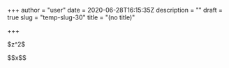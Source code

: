 +++
author = "user"
date = 2020-06-28T16:15:35Z
description = ""
draft = true
slug = "temp-slug-30"
title = "(no title)"

+++


<p>$z^2$</p>
<p>$$x$$<ins datetime="2020-06-28T16:13:07+00:00"></p>
<ul>
<code></code><!--more--></p>
</ul>
<p></ins></p>



